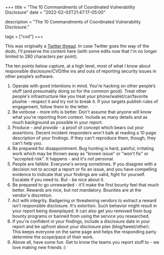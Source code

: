 +++
title = "The 10 Commandments of Coordinated Vulnerability Disclosure"
date = "2022-02-03T21:47:17-05:00"

description = "The 10 Commandments of Coordinated Vulnerability Disclosure."

tags = ["cvd"]
+++

This was originally a [Twitter thread](https://twitter.com/notdurson/status/1489350457730469888). In case Twitter goes the way of the dodo, I'll preserve the content here (with some edits now that I'm no longer limited to 280 characters per point).

The ten points below capture, at a high level, most of what I know about responsible disclosure/CVD/the ins and outs of reporting security issues in other people’s software.


1. Operate with good intentions in mind. You're hacking on other people’s stuff (and presumably doing so for the common good). Treat other people's infrastructure like you treat your phone/wallet/car/favorite plushie - respect it and try not to break it. If your targets publish rules of engagement, follow them to the letter.
1. Be verbose - more info is better. Don't assume that anyone will know what you're reporting from context. Include as many details and as much background as possible in your report.
1.  Produce - *and provide* - a proof of concept which bears out your assertions. Decent  incident responders won't balk at reading a 10 page description of your findings. If they can't reproduce them, though, they can't help you.
1. Be prepared for disappointment. Bug hunting is hard, painful, irritating work which may be thrown away as "known issue" or "won't fix" or "accepted risk". It happens - and it's not personal. 
1. People are fallible. Everyone's wrong sometimes. If you disagree with a decision not to accept a report or fix an issue, and you have compelling evidence to indicate that your findings are valid, fight for yourself. Escalate if you need to. But - be nice about it.
1. Be prepared to go unrewarded - it'll make the first bounty feel that much better. Rewards are nice, but not mandatory. Bounties are at the vendor's discretion.
1. Act with integrity. Badgering or threatening vendors to extract a reward isn't responsible disclosure. It's extortion. Such behavior might result in your report being downplayed. It can also get you removed from bug bounty programs or banned from using the service you researched.
1. If you're confident in your findings, include a disclosure date in your report and be upfront about your disclosure plan (blog/tweet/other). This keeps everyone on the same page and helps the responding party determine the scope/pace of their work.
1. Above all, have some fun. Get to know the teams you report stuff to - we love making new friends :)